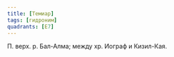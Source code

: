 ```yaml
---
title: [Темиар]
tags: [гидроним]
quadrants: [Е7]
---
```


П. верх. р. Бал-Алма; между хр. Иограф и Кизил-Кая.
